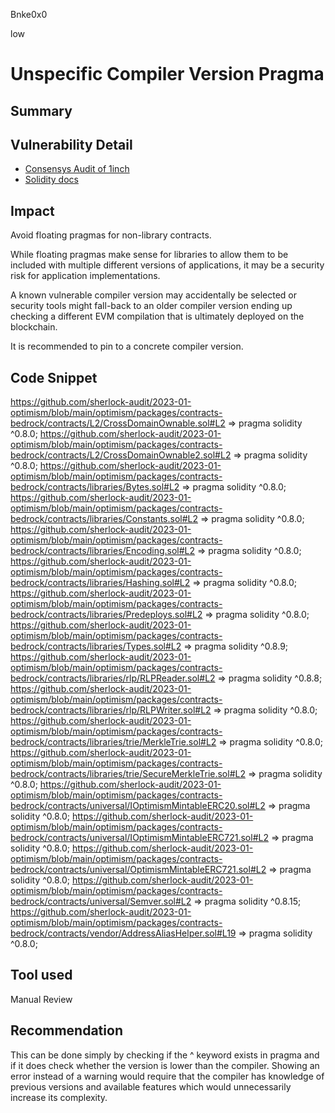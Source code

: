 Bnke0x0

low

# Unspecific Compiler Version Pragma

## Summary

## Vulnerability Detail
- [Consensys Audit of 1inch](https://consensys.net/diligence/audits/2020/12/1inch-liquidity-protocol/#unspecific-compiler-version-pragma)
- [Solidity docs](https://docs.soliditylang.org/en/latest/layout-of-source-files.html?highlight=pragma#version-pragma)

## Impact
Avoid floating pragmas for non-library contracts.

While floating pragmas make sense for libraries to allow them to be included with multiple different versions of applications, it may be a security risk for application implementations.

A known vulnerable compiler version may accidentally be selected or security tools might fall-back to an older compiler version ending up checking a different EVM compilation that is ultimately deployed on the blockchain.

It is recommended to pin to a concrete compiler version.

## Code Snippet
https://github.com/sherlock-audit/2023-01-optimism/blob/main/optimism/packages/contracts-bedrock/contracts/L2/CrossDomainOwnable.sol#L2 => pragma solidity ^0.8.0;
https://github.com/sherlock-audit/2023-01-optimism/blob/main/optimism/packages/contracts-bedrock/contracts/L2/CrossDomainOwnable2.sol#L2 => pragma solidity ^0.8.0;
https://github.com/sherlock-audit/2023-01-optimism/blob/main/optimism/packages/contracts-bedrock/contracts/libraries/Bytes.sol#L2 => pragma solidity ^0.8.0;
https://github.com/sherlock-audit/2023-01-optimism/blob/main/optimism/packages/contracts-bedrock/contracts/libraries/Constants.sol#L2 => pragma solidity ^0.8.0;
https://github.com/sherlock-audit/2023-01-optimism/blob/main/optimism/packages/contracts-bedrock/contracts/libraries/Encoding.sol#L2 => pragma solidity ^0.8.0;
https://github.com/sherlock-audit/2023-01-optimism/blob/main/optimism/packages/contracts-bedrock/contracts/libraries/Hashing.sol#L2 => pragma solidity ^0.8.0;
https://github.com/sherlock-audit/2023-01-optimism/blob/main/optimism/packages/contracts-bedrock/contracts/libraries/Predeploys.sol#L2 => pragma solidity ^0.8.0;
https://github.com/sherlock-audit/2023-01-optimism/blob/main/optimism/packages/contracts-bedrock/contracts/libraries/Types.sol#L2 => pragma solidity ^0.8.9;
https://github.com/sherlock-audit/2023-01-optimism/blob/main/optimism/packages/contracts-bedrock/contracts/libraries/rlp/RLPReader.sol#L2 => pragma solidity ^0.8.8;
https://github.com/sherlock-audit/2023-01-optimism/blob/main/optimism/packages/contracts-bedrock/contracts/libraries/rlp/RLPWriter.sol#L2 => pragma solidity ^0.8.0;
https://github.com/sherlock-audit/2023-01-optimism/blob/main/optimism/packages/contracts-bedrock/contracts/libraries/trie/MerkleTrie.sol#L2 => pragma solidity ^0.8.0;
https://github.com/sherlock-audit/2023-01-optimism/blob/main/optimism/packages/contracts-bedrock/contracts/libraries/trie/SecureMerkleTrie.sol#L2 => pragma solidity ^0.8.0;
https://github.com/sherlock-audit/2023-01-optimism/blob/main/optimism/packages/contracts-bedrock/contracts/universal/IOptimismMintableERC20.sol#L2 => pragma solidity ^0.8.0;
https://github.com/sherlock-audit/2023-01-optimism/blob/main/optimism/packages/contracts-bedrock/contracts/universal/IOptimismMintableERC721.sol#L2 => pragma solidity ^0.8.0;
https://github.com/sherlock-audit/2023-01-optimism/blob/main/optimism/packages/contracts-bedrock/contracts/universal/OptimismMintableERC721.sol#L2 => pragma solidity ^0.8.0;
https://github.com/sherlock-audit/2023-01-optimism/blob/main/optimism/packages/contracts-bedrock/contracts/universal/Semver.sol#L2 => pragma solidity ^0.8.15;
https://github.com/sherlock-audit/2023-01-optimism/blob/main/optimism/packages/contracts-bedrock/contracts/vendor/AddressAliasHelper.sol#L19 => pragma solidity ^0.8.0;
## Tool used

Manual Review

## Recommendation
This can be done simply by checking if the ^ keyword exists in pragma and if it does check whether the version is lower than the compiler. Showing an error instead of a warning would require that the compiler has knowledge of previous versions and available features which would unnecessarily increase its complexity.